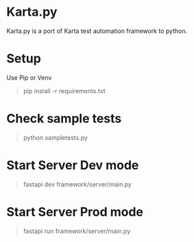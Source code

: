 # Karta.py

Karta.py is a port of Karta test automation framework to python.

# Setup

Use Pip or Venv<br>
> pip install -r requirements.txt

# Check sample tests

> python sampletests.py

# Start Server Dev mode

> fastapi dev framework/server/main.py

# Start Server Prod mode

> fastapi run framework/server/main.py